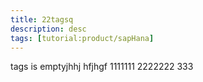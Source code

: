 ```yaml
---
title: 22tagsq
description: desc
tags: [tutorial:product/sapHana]
---
```

tags is emptyjhhj
hfjhgf
1111111
2222222
333
